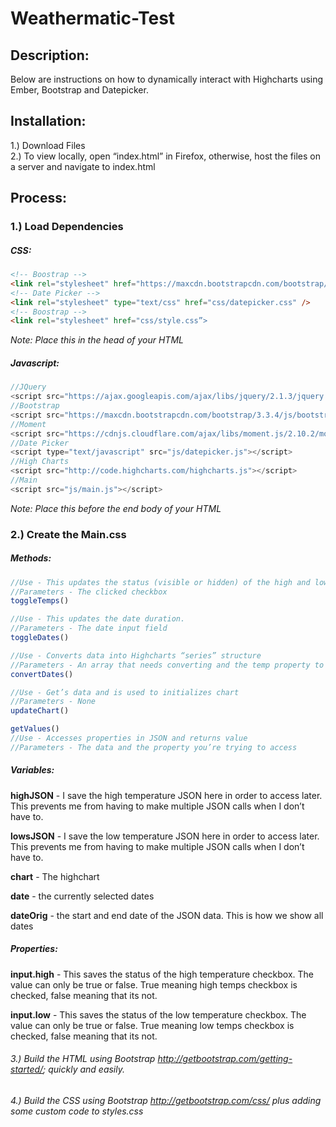 # Weathermatic-Test

Description:
---
Below are instructions on how to dynamically interact with Highcharts using Ember, Bootstrap and Datepicker.

Installation:
---
1.) Download Files  
2.) To view locally, open “index.html” in Firefox, otherwise, host the files on a server and navigate to index.html

Process:
---

### 1.) Load Dependencies  

##### CSS: 
```html
<!-- Boostrap -->
<link rel="stylesheet" href="https://maxcdn.bootstrapcdn.com/bootstrap/3.3.4/css/bootstrap.min.css">
<!-- Date Picker -->
<link rel="stylesheet" type="text/css" href="css/datepicker.css" />
<!-- Boostrap -->
<link rel="stylesheet" href="css/style.css”>
```
*Note: Place this in the head of your HTML*

##### Javascript: 
```javascript
//JQuery
<script src="https://ajax.googleapis.com/ajax/libs/jquery/2.1.3/jquery.min.js"></script>
//Bootstrap
<script src="https://maxcdn.bootstrapcdn.com/bootstrap/3.3.4/js/bootstrap.min.js"></script>
//Moment
<script src="https://cdnjs.cloudflare.com/ajax/libs/moment.js/2.10.2/moment.min.js"></script>
//Date Picker
<script type="text/javascript" src="js/datepicker.js"></script>
//High Charts
<script src="http://code.highcharts.com/highcharts.js"></script>
//Main
<script src="js/main.js"></script>
```
*Note: Place this before the end body of your HTML*

### 2.) Create the Main.css

##### Methods:

```javascript
//Use - This updates the status (visible or hidden) of the high and low temperatures.   
//Parameters - The clicked checkbox
toggleTemps()
```


```javascript
//Use - This updates the date duration.   
//Parameters - The date input field
toggleDates()
```


```javascript
//Use - Converts data into Highcharts “series” structure  
//Parameters - An array that needs converting and the temp property to access from the JSON (“high_temp" or “low_temp") 
convertDates()
```

```javascript
//Use - Get’s data and is used to initializes chart  
//Parameters - None
updateChart()
```


```javascript
getValues()
//Use - Accesses properties in JSON and returns value  
//Parameters - The data and the property you’re trying to access
```

##### Variables:

**highJSON** - I save the high temperature JSON here in order to access later. This prevents me from having to make multiple JSON calls when I don’t have to.  

**lowsJSON** - I save the low temperature JSON here in order to access later. This prevents me from having to make multiple JSON calls when I don’t have to.    

**chart** - The highchart  

**date** - the currently selected dates  

**dateOrig** - the start and end date of the JSON data. This is how we show all dates

##### Properties:

**input.high** - This saves the status of the high temperature checkbox. The value can only be true or false. True meaning high temps checkbox is checked, false meaning that its not.  

**input.low** - This saves the status of the low temperature checkbox. The value can only be true or false. True meaning low temps checkbox is checked, false meaning that its not. 


###### 3.) Build the HTML using Bootstrap <http://getbootstrap.com/getting-started/>; quickly and easily.

###### 4.) Build the CSS using Bootstrap <http://getbootstrap.com/css/> plus adding some custom code to styles.css
